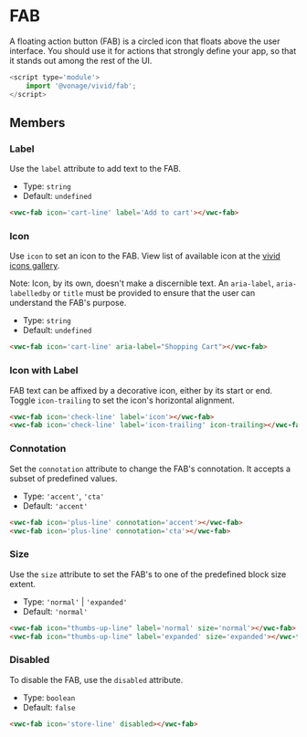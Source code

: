 # FAB

A floating action button (FAB) is a circled icon that floats above the user interface. You should use it for actions that strongly define your app, so that it stands out among the rest of the UI.

```js
<script type='module'>
    import '@vonage/vivid/fab';
</script>
```

## Members

### Label

Use the `label` attribute to add text to the FAB.

- Type: `string`
- Default: `undefined`

```html preview
<vwc-fab icon='cart-line' label='Add to cart'></vwc-fab>
```

### Icon

Use `icon` to set an icon to the FAB.
View list of available icon at the [vivid icons gallery](https://icons.vivid.vonage.com).

Note: Icon, by its own, doesn't make a discernible text. An `aria-label`, `aria-labelledby` or `title` must be provided to ensure that the user can understand the FAB's purpose.

- Type: `string`
- Default: `undefined`

```html preview
<vwc-fab icon='cart-line' aria-label="Shopping Cart"></vwc-fab>
```

### Icon with Label

FAB text can be affixed by a decorative icon, either by its start or end.
Toggle `icon-trailing` to set the icon's horizontal alignment.

```html preview
<vwc-fab icon='check-line' label='icon'></vwc-fab>
<vwc-fab icon='check-line' label='icon-trailing' icon-trailing></vwc-fab>
```

### Connotation

Set the `connotation` attribute to change the FAB's connotation.
It accepts a subset of predefined values.

- Type: `'accent'`, `'cta'`
- Default: `'accent'`

```html preview
<vwc-fab icon='plus-line' connotation='accent'></vwc-fab>
<vwc-fab icon='plus-line' connotation='cta'></vwc-fab>
```

### Size

Use the `size` attribute to set the FAB's to one of the predefined block size extent.

- Type: `'normal'` | `'expanded'`
- Default: `'normal'`

```html preview
<vwc-fab icon="thumbs-up-line" label='normal' size='normal'></vwc-fab>
<vwc-fab icon="thumbs-up-line" label='expanded' size='expanded'></vwc-fab>
```

### Disabled

To disable the FAB, use the `disabled` attribute.

- Type: `boolean`
- Default: `false`

```html preview
<vwc-fab icon='store-line' disabled></vwc-fab>
```
